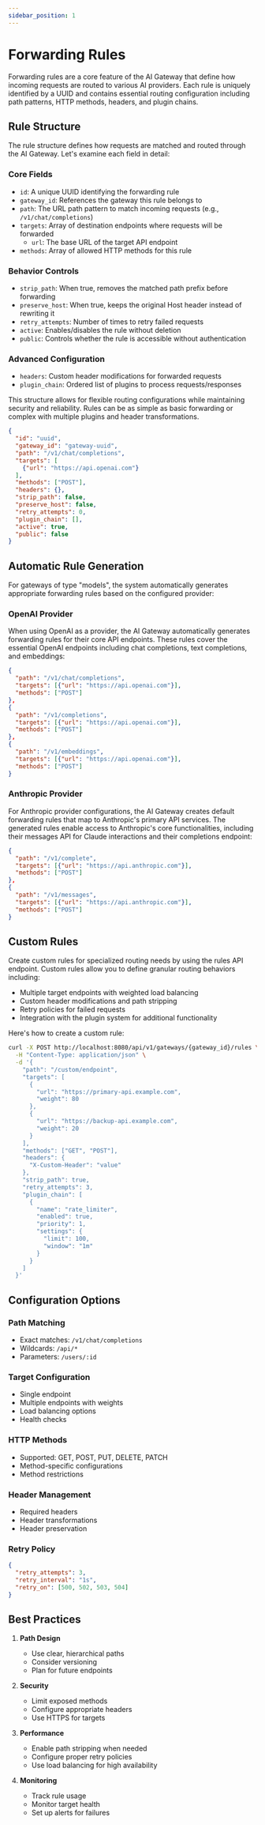 ```yaml
---
sidebar_position: 1
---
```


# Forwarding Rules

Forwarding rules are a core feature of the AI Gateway that define how incoming requests are routed to various AI providers. Each rule is uniquely identified by a UUID and contains essential routing configuration including path patterns, HTTP methods, headers, and plugin chains.



## Rule Structure
The rule structure defines how requests are matched and routed through the AI Gateway. Let's examine each field in detail:

### Core Fields
- `id`: A unique UUID identifying the forwarding rule
- `gateway_id`: References the gateway this rule belongs to
- `path`: The URL path pattern to match incoming requests (e.g., `/v1/chat/completions`)
- `targets`: Array of destination endpoints where requests will be forwarded
  - `url`: The base URL of the target API endpoint
- `methods`: Array of allowed HTTP methods for this rule

### Behavior Controls  
- `strip_path`: When true, removes the matched path prefix before forwarding
- `preserve_host`: When true, keeps the original Host header instead of rewriting it
- `retry_attempts`: Number of times to retry failed requests
- `active`: Enables/disables the rule without deletion
- `public`: Controls whether the rule is accessible without authentication

### Advanced Configuration
- `headers`: Custom header modifications for forwarded requests
- `plugin_chain`: Ordered list of plugins to process requests/responses

This structure allows for flexible routing configurations while maintaining security and reliability. Rules can be as simple as basic forwarding or complex with multiple plugins and header transformations.

```json
{
  "id": "uuid",
  "gateway_id": "gateway-uuid",
  "path": "/v1/chat/completions",
  "targets": [
    {"url": "https://api.openai.com"}
  ],
  "methods": ["POST"],
  "headers": {},
  "strip_path": false,
  "preserve_host": false,
  "retry_attempts": 0,
  "plugin_chain": [],
  "active": true,
  "public": false
}
```

## Automatic Rule Generation

For gateways of type "models", the system automatically generates appropriate forwarding rules based on the configured provider:

### OpenAI Provider
When using OpenAI as a provider, the AI Gateway automatically generates forwarding rules for their core API endpoints. These rules cover the essential OpenAI endpoints including chat completions, text completions, and embeddings:

```json
{
  "path": "/v1/chat/completions",
  "targets": [{"url": "https://api.openai.com"}],
  "methods": ["POST"]
},
{
  "path": "/v1/completions",
  "targets": [{"url": "https://api.openai.com"}],
  "methods": ["POST"]
},
{
  "path": "/v1/embeddings",
  "targets": [{"url": "https://api.openai.com"}],
  "methods": ["POST"]
}
```

### Anthropic Provider
For Anthropic provider configurations, the AI Gateway creates default forwarding rules that map to Anthropic's primary API services. The generated rules enable access to Anthropic's core functionalities, including their messages API for Claude interactions and their completions endpoint:


```json
{
  "path": "/v1/complete",
  "targets": [{"url": "https://api.anthropic.com"}],
  "methods": ["POST"]
},
{
  "path": "/v1/messages",
  "targets": [{"url": "https://api.anthropic.com"}],
  "methods": ["POST"]
}
```

## Custom Rules

Create custom rules for specialized routing needs by using the rules API endpoint. Custom rules allow you to define granular routing behaviors including:

- Multiple target endpoints with weighted load balancing
- Custom header modifications and path stripping
- Retry policies for failed requests
- Integration with the plugin system for additional functionality

Here's how to create a custom rule:

```bash
curl -X POST http://localhost:8080/api/v1/gateways/{gateway_id}/rules \
  -H "Content-Type: application/json" \
  -d '{
    "path": "/custom/endpoint",
    "targets": [
      {
        "url": "https://primary-api.example.com",
        "weight": 80
      },
      {
        "url": "https://backup-api.example.com",
        "weight": 20
      }
    ],
    "methods": ["GET", "POST"],
    "headers": {
      "X-Custom-Header": "value"
    },
    "strip_path": true,
    "retry_attempts": 3,
    "plugin_chain": [
      {
        "name": "rate_limiter",
        "enabled": true,
        "priority": 1,
        "settings": {
          "limit": 100,
          "window": "1m"
        }
      }
    ]
  }'
```

## Configuration Options

### Path Matching
- Exact matches: `/v1/chat/completions`
- Wildcards: `/api/*`
- Parameters: `/users/:id`

### Target Configuration
- Single endpoint
- Multiple endpoints with weights
- Load balancing options
- Health checks

### HTTP Methods
- Supported: GET, POST, PUT, DELETE, PATCH
- Method-specific configurations
- Method restrictions

### Header Management
- Required headers
- Header transformations
- Header preservation

### Retry Policy
```json
{
  "retry_attempts": 3,
  "retry_interval": "1s",
  "retry_on": [500, 502, 503, 504]
}
```

## Best Practices

1. **Path Design**
   - Use clear, hierarchical paths
   - Consider versioning
   - Plan for future endpoints

2. **Security**
   - Limit exposed methods
   - Configure appropriate headers
   - Use HTTPS for targets

3. **Performance**
   - Enable path stripping when needed
   - Configure proper retry policies
   - Use load balancing for high availability

4. **Monitoring**
   - Track rule usage
   - Monitor target health
   - Set up alerts for failures

